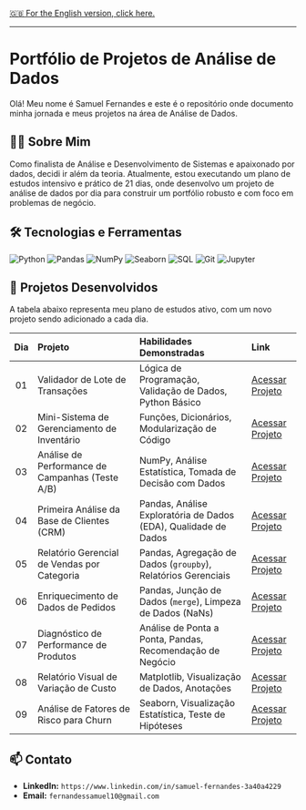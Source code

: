 [🇬🇧 For the English version, click here.](./README.md)

---

# Portfólio de Projetos de Análise de Dados

Olá! Meu nome é Samuel Fernandes e este é o repositório onde documento minha jornada e meus projetos na área de Análise de Dados.

## 👨‍💻 Sobre Mim
Como finalista de Análise e Desenvolvimento de Sistemas e apaixonado por dados, decidi ir além da teoria. Atualmente, estou executando um plano de estudos intensivo e prático de 21 dias, onde desenvolvo um projeto de análise de dados por dia para construir um portfólio robusto e com foco em problemas de negócio.

## 🛠️ Tecnologias e Ferramentas
![Python](https://img.shields.io/badge/Python-3776AB?style=for-the-badge&logo=python&logoColor=white)
![Pandas](https://img.shields.io/badge/Pandas-150458?style=for-the-badge&logo=pandas&logoColor=white)
![NumPy](https://img.shields.io/badge/NumPy-013243?style=for-the-badge&logo=numpy&logoColor=white)
![Seaborn](https://img.shields.io/badge/Seaborn-882244?style=for-the-badge&logo=seaborn&logoColor=white)
![SQL](https://img.shields.io/badge/SQL-4479A1?style=for-the-badge&logo=postgresql&logoColor=white)
![Git](https://img.shields.io/badge/Git-F05032?style=for-the-badge&logo=git&logoColor=white)
![Jupyter](https://img.shields.io/badge/Jupyter-F37626?style=for-the-badge&logo=jupyter&logoColor=white)

## 📂 Projetos Desenvolvidos
A tabela abaixo representa meu plano de estudos ativo, com um novo projeto sendo adicionado a cada dia.

| Dia | Projeto | Habilidades Demonstradas | Link |
|:---:|:---|:---|:---|
| 01 | Validador de Lote de Transações | Lógica de Programação, Validação de Dados, Python Básico | [Acessar Projeto](./01-Validacao-Transacoes/) |
| 02 | Mini-Sistema de Gerenciamento de Inventário | Funções, Dicionários, Modularização de Código | [Acessar Projeto](./02-Gerenciamento-Inventario/) |
| 03 | Análise de Performance de Campanhas (Teste A/B) | NumPy, Análise Estatística, Tomada de Decisão com Dados | [Acessar Projeto](./03-Analise-Campanhas-Marketing/) |
| 04 | Primeira Análise da Base de Clientes (CRM) | Pandas, Análise Exploratória de Dados (EDA), Qualidade de Dados | [Acessar Projeto](./04-Analise-Base-Clientes/) |
| 05 | Relatório Gerencial de Vendas por Categoria | Pandas, Agregação de Dados (`groupby`), Relatórios Gerenciais | [Acessar Projeto](./05-Relatorio-Vendas-Categoria/) |
| 06 | Enriquecimento de Dados de Pedidos | Pandas, Junção de Dados (`merge`), Limpeza de Dados (NaNs) | [Acessar Projeto](./06-Enriquecimento-Dados-Pedidos/) |
| 07 | Diagnóstico de Performance de Produtos | Análise de Ponta a Ponta, Pandas, Recomendação de Negócio | [Acessar Projeto](./07-Ecommerce-Performance-Diagnosis/) |
| 08 | Relatório Visual de Variação de Custo | Matplotlib, Visualização de Dados, Anotações | [Acessar Projeto](./08-Matplotlib-Visual-Report/) |
| 09 | Análise de Fatores de Risco para Churn | Seaborn, Visualização Estatística, Teste de Hipóteses | [Acessar Projeto](./09-Seaborn-Churn-Analysis/) |

## 📫 Contato
* **LinkedIn:** `https://www.linkedin.com/in/samuel-fernandes-3a40a4229`
* **Email:** `fernandessamuel10@gmail.com`